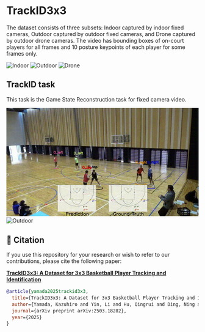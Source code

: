 # TrackID3x3

The dataset consists of three subsets: Indoor captured by indoor fixed cameras, Outdoor captured by outdoor fixed cameras, and Drone captured by outdoor drone cameras.
The video has bounding boxes of on-court players for all frames and 10 posture keypoints of each player for some frames only.

<!-- GIF EMBEDS START -->
![Indoor](videos/gif/Indoor.gif)
![Outdoor](videos/gif/Outdoor.gif)
![Drone](videos/gif/Drone.gif)
<!-- GIF EMBEDS END -->

## TrackID task
This task is the Game State Reconstruction task for fixed camera video.

<!-- GIF EMBEDS START -->
![Indoor_minimap_drawn](videos/gif/Indoor_minimap_drawn.gif)
![Outdoor](videos/gif/Outdoor_minimap_drawn.gif)
<!-- GIF EMBEDS END -->

## 📖 Citation

If you use this repository for your research or wish to refer to our contributions, please cite the following paper:

[**TrackID3x3: A Dataset for 3x3 Basketball Player Tracking and Identification**](https://arxiv.org/abs/2503.18282)

```bibtex
@article{yamada2025trackid3x3,
  title={TrackID3x3: A Dataset for 3x3 Basketball Player Tracking and Identification},
  author={Yamada, Kazuhiro and Yin, Li and Hu, Qingrui and Ding, Ning and Iwashita, Shunsuke and Ichikawa, Jun and Kotani, Kiwamu and Yeung, Calvin and Fujii, Keisuke},
  journal={arXiv preprint arXiv:2503.18282},
  year={2025}
}


